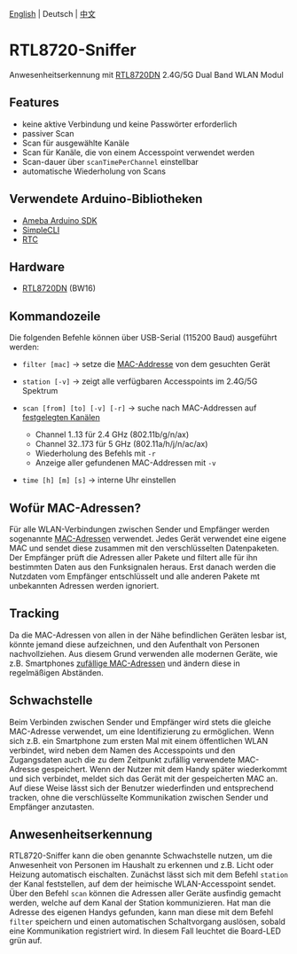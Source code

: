 [English](./README.md) | Deutsch | [中文](./README_CN.md)

# RTL8720-Sniffer
Anwesenheitserkennung mit [RTL8720DN](https://www.amebaiot.com/en/amebad-bw16-arduino-getting-started) 2.4G/5G Dual Band WLAN Modul

## Features
* keine aktive Verbindung und keine Passwörter erforderlich
* passiver Scan
* Scan für ausgewählte Kanäle
* Scan für Kanäle, die von einem Accesspoint verwendet werden
* Scan-dauer über `scanTimePerChannel` einstellbar
* automatische Wiederholung von Scans

## Verwendete Arduino-Bibliotheken
* [Ameba Arduino SDK](https://github.com/ambiot/ambd_arduino)
* [SimpleCLI](https://github.com/SpacehuhnTech/SimpleCLI)
* [RTC](https://github.com/ambiot/ambd_arduino/blob/94b2bae9114552276e61581620aa5e3645e4de36/Arduino_package/hardware/libraries/RTC/examples/RTC/RTC.ino)

## Hardware
* [RTL8720DN](https://www.amebaiot.com/en/amebad-bw16-arduino-getting-started) (BW16)

## Kommandozeile
Die folgenden Befehle können über USB-Serial (115200 Baud) ausgeführt werden:
* `filter [mac]` -> setze die [MAC-Addresse](https://kb.wisc.edu/helpdesk/page.php?id=79258) von dem gesuchten Gerät 

* `station [-v]` -> zeigt alle verfügbaren Accesspoints im 2.4G/5G Spektrum

* `scan [from] [to] [-v] [-r]` -> suche nach MAC-Addressen auf [festgelegten Kanälen](https://en.wikipedia.org/wiki/List_of_WLAN_channels)
  - Channel 1..13    für 2.4 GHz (802.11b/g/n/ax)
  - Channel 32..173  für 5 GHz (802.11a/h/j/n/ac/ax)
  - Wiederholung des Befehls mit `-r`
  - Anzeige aller gefundenen MAC-Addressen mit `-v`
  
* `time [h] [m] [s]` -> interne Uhr einstellen

## Wofür MAC-Adressen?
Für alle WLAN-Verbindungen zwischen Sender und Empfänger werden sogenannte [MAC-Adressen](https://www.elektronik-kompendium.de/sites/net/1406201.htm) verwendet.
Jedes Gerät verwendet eine eigene MAC und sendet diese zusammen mit den verschlüsselten Datenpaketen.
Der Empfänger prüft die Adressen aller Pakete und filtert alle für ihn bestimmten Daten aus den Funksignalen heraus.
Erst danach werden die Nutzdaten vom Empfänger entschlüsselt und alle anderen Pakete mt unbekannten Adressen werden ignoriert.

## Tracking
Da die MAC-Adressen von allen in der Nähe befindlichen Geräten lesbar ist, könnte jemand diese aufzeichnen, und den Aufenthalt von Personen nachvollziehen.
Aus diesem Grund verwenden alle modernen Geräte, wie z.B. Smartphones [zufällige MAC-Adressen](https://www.extremenetworks.com/extreme-networks-blog/wi-fi-mac-randomization-privacy-and-collateral-damage/) und ändern diese in regelmäßigen Abständen.

## Schwachstelle
Beim Verbinden zwischen Sender und Empfänger wird stets die gleiche MAC-Adresse verwendet, um eine Identifizierung zu ermöglichen.
Wenn sich z.B. ein Smartphone zum ersten Mal mit einem öffentlichen WLAN verbindet, wird neben dem Namen des Accesspoints und den Zugangsdaten auch die zu dem Zeitpunkt zufällig verwendete MAC-Adresse gespeichert. Wenn der Nutzer mit dem Handy später wiederkommt und sich verbindet, meldet sich das Gerät mit der gespeicherten MAC an.
Auf diese Weise lässt sich der Benutzer wiederfinden und entsprechend tracken, ohne die verschlüsselte Kommunikation zwischen Sender und Empfänger anzutasten.

## Anwesenheitserkennung
RTL8720-Sniffer kann die oben genannte Schwachstelle nutzen, um die Anwesenheit von Personen im Haushalt zu erkennen und z.B. Licht oder Heizung automatisch eischalten.
Zunächst lässt sich mit dem Befehl `station` der Kanal feststellen, auf dem der heimische WLAN-Accesspoint sendet. 
Über den Befehl `scan` können die Adressen aller Geräte ausfindig gemacht werden, welche auf dem Kanal der Station kommunizieren. 
Hat man die Adresse des eigenen Handys gefunden, kann man diese mit dem Befehl `filter` speichern und einen automatischen Schaltvorgang auslösen, sobald eine Kommunikation registriert wird. In diesem Fall leuchtet die Board-LED grün auf.
